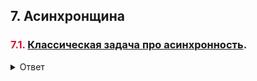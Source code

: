 ## 7. Асинхронщина

### <strong style="color: crimson;">7.1.</strong> [Классическая задача про асинхронность](./typical-async-task.md).

<details>
<summary>Ответ</summary>

1. Сначала проверяем, что у нас в синхронном потоке: это `console.log(0);` и `console.log(16)` - они выведутся первыми;

```bash
"0"
"16"
```

2. Смотрим на асинхронные операции: два таймаута и два промис-резолва;

3. Таймауты отправляются отсчитывать время, когда отсчитают, занесутся в очередь;

4. В очередь попадают промисы (помни, что **у промисов приоритет больший, чем у обычных коллбэков**);

5. Начинают вызываться `.then`ы промисов по уровням вложенности - первый уровень `then`ов (`console.log(3);`, `console.log(9);`), второй и т.д.;

```bash
"3"
"9"
```

6. В первом `.then` первого промиса бросается ошибка. Из-за это следующие `.then` этого промиса не будут вызваны - будет вызван `.catch` первого промиса;

7. Но `.catch` первого промиса находится на шестом уровне вложенности. Поэтому прежде чем вызовется `.catch` первого промиса, должны вызваться первые пять уровней второго;

```bash
"10"
"11"
"12"
"13"
```

8. Потом вызывается шестой уровень вложенности;

```bash
"8"
"14"
```

9. Ждём пока таймауты отсчитаются;

10. Первым отсчитается таймер на 0 секунд, потом таймер на 1 секунду;

```bash
"2"
"1"
```

</details>
